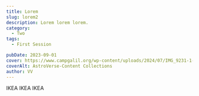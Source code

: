 ```yaml
---
title: Lorem
slug: lorem2
description: Lorem lorem lorem.
category:
  - Two
tags:
  - First Session

pubDate: 2023-09-01
cover: https://www.campgalil.org/wp-content/uploads/2024/07/IMG_9231-1-2048x1365.jpg
coverAlt: AstroVerse-Content Collections
author: VV
---
```

IKEA IKEA IKEA





